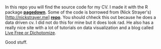 

In this repo you will find the source code for my CV. I made it with the R package [**pagedown**](https://github.com/rstudio/pagedown). Some of the code is borrowed from (Nick Strayer's)[http://nickstrayer.me] [**repo**](https://github.com/nstrayer/cv). You should chheck this out because he does a data driven cv. I did not do this for mine but it does look rad. He also has a really nice site with a lot of tutorials on data visualization and a blog called [Live Free or Dichotomize](https://livefreeordichotomize.com/). 

Good stuff. 

